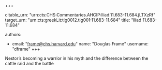 +++


citable_urn: "urn:cts:CHS:Commentaries.AHCIP:Iliad.11.683-11.684.jLTXzRf"
target_urn: "urn:cts:greekLit:tlg0012.tlg001:11.683-11.684"
title: "Iliad 11.683-11.684"

authors:
- email: "frame@chs.harvard.edu"
  name: "Douglas Frame"
  username: "dframe"
+++

<p>Nestor’s becoming a warrior in his myth and the difference between the cattle raid and the battle</p>